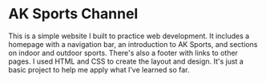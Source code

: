 # AK Sports Channel
This is a simple website I built to practice web development. It includes a homepage with a navigation bar, an introduction to AK Sports, and sections on indoor and outdoor sports. There's also a footer with links to other pages. I used HTML and CSS to create the layout and design. It's just a basic project to help me apply what I’ve learned so far.
